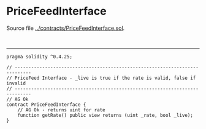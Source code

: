 # PriceFeedInterface

Source file [../contracts/PriceFeedInterface.sol](../contracts/PriceFeedInterface.sol).

<br />

<hr />

```solidity
pragma solidity ^0.4.25;

// ----------------------------------------------------------------------------
// PriceFeed Interface - _live is true if the rate is valid, false if invalid
// ----------------------------------------------------------------------------
// AG Ok
contract PriceFeedInterface {
    // AG Ok - returns uint for rate 
    function getRate() public view returns (uint _rate, bool _live);
}
```
